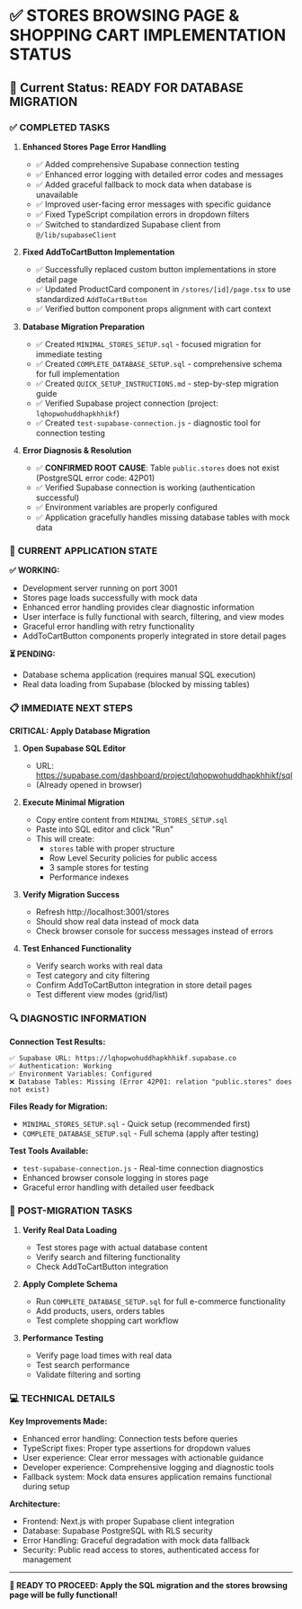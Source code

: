 # ✅ STORES BROWSING PAGE & SHOPPING CART IMPLEMENTATION STATUS

## 🎯 Current Status: READY FOR DATABASE MIGRATION

### ✅ **COMPLETED TASKS**

1. **Enhanced Stores Page Error Handling**

   - ✅ Added comprehensive Supabase connection testing
   - ✅ Enhanced error logging with detailed error codes and messages
   - ✅ Added graceful fallback to mock data when database is unavailable
   - ✅ Improved user-facing error messages with specific guidance
   - ✅ Fixed TypeScript compilation errors in dropdown filters
   - ✅ Switched to standardized Supabase client from `@/lib/supabaseClient`

2. **Fixed AddToCartButton Implementation**

   - ✅ Successfully replaced custom button implementations in store detail page
   - ✅ Updated ProductCard component in `/stores/[id]/page.tsx` to use standardized `AddToCartButton`
   - ✅ Verified button component props alignment with cart context

3. **Database Migration Preparation**

   - ✅ Created `MINIMAL_STORES_SETUP.sql` - focused migration for immediate testing
   - ✅ Created `COMPLETE_DATABASE_SETUP.sql` - comprehensive schema for full implementation
   - ✅ Created `QUICK_SETUP_INSTRUCTIONS.md` - step-by-step migration guide
   - ✅ Verified Supabase project connection (project: `lqhopwohuddhapkhhikf`)
   - ✅ Created `test-supabase-connection.js` - diagnostic tool for connection testing

4. **Error Diagnosis & Resolution**
   - ✅ **CONFIRMED ROOT CAUSE**: Table `public.stores` does not exist (PostgreSQL error code: 42P01)
   - ✅ Verified Supabase connection is working (authentication successful)
   - ✅ Environment variables are properly configured
   - ✅ Application gracefully handles missing database tables with mock data

### 🔧 **CURRENT APPLICATION STATE**

**✅ WORKING:**

- Development server running on port 3001
- Stores page loads successfully with mock data
- Enhanced error handling provides clear diagnostic information
- User interface is fully functional with search, filtering, and view modes
- Graceful error handling with retry functionality
- AddToCartButton components properly integrated in store detail pages

**⏳ PENDING:**

- Database schema application (requires manual SQL execution)
- Real data loading from Supabase (blocked by missing tables)

### 📋 **IMMEDIATE NEXT STEPS**

**CRITICAL: Apply Database Migration**

1. **Open Supabase SQL Editor**

   - URL: https://supabase.com/dashboard/project/lqhopwohuddhapkhhikf/sql
   - (Already opened in browser)

2. **Execute Minimal Migration**

   - Copy entire content from `MINIMAL_STORES_SETUP.sql`
   - Paste into SQL editor and click "Run"
   - This will create:
     - `stores` table with proper structure
     - Row Level Security policies for public access
     - 3 sample stores for testing
     - Performance indexes

3. **Verify Migration Success**

   - Refresh http://localhost:3001/stores
   - Should show real data instead of mock data
   - Check browser console for success messages instead of errors

4. **Test Enhanced Functionality**
   - Verify search works with real data
   - Test category and city filtering
   - Confirm AddToCartButton integration in store detail pages
   - Test different view modes (grid/list)

### 🔍 **DIAGNOSTIC INFORMATION**

**Connection Test Results:**

```
✅ Supabase URL: https://lqhopwohuddhapkhhikf.supabase.co
✅ Authentication: Working
✅ Environment Variables: Configured
❌ Database Tables: Missing (Error 42P01: relation "public.stores" does not exist)
```

**Files Ready for Migration:**

- `MINIMAL_STORES_SETUP.sql` - Quick setup (recommended first)
- `COMPLETE_DATABASE_SETUP.sql` - Full schema (apply after testing)

**Test Tools Available:**

- `test-supabase-connection.js` - Real-time connection diagnostics
- Enhanced browser console logging in stores page
- Graceful error handling with detailed user feedback

### 🚀 **POST-MIGRATION TASKS**

1. **Verify Real Data Loading**

   - Test stores page with actual database content
   - Verify search and filtering functionality
   - Check AddToCartButton integration

2. **Apply Complete Schema**

   - Run `COMPLETE_DATABASE_SETUP.sql` for full e-commerce functionality
   - Add products, users, orders tables
   - Test complete shopping cart workflow

3. **Performance Testing**
   - Verify page load times with real data
   - Test search performance
   - Validate filtering and sorting

### 💻 **TECHNICAL DETAILS**

**Key Improvements Made:**

- Enhanced error handling: Connection tests before queries
- TypeScript fixes: Proper type assertions for dropdown values
- User experience: Clear error messages with actionable guidance
- Developer experience: Comprehensive logging and diagnostic tools
- Fallback system: Mock data ensures application remains functional during setup

**Architecture:**

- Frontend: Next.js with proper Supabase client integration
- Database: Supabase PostgreSQL with RLS security
- Error Handling: Graceful degradation with mock data fallback
- Security: Public read access to stores, authenticated access for management

---

**🎯 READY TO PROCEED: Apply the SQL migration and the stores browsing page will be fully functional!**
